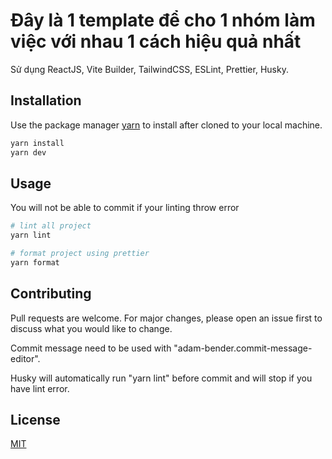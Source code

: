 # Đây là 1 template để cho 1 nhóm làm việc với nhau 1 cách hiệu quả nhất

Sử dụng ReactJS, Vite Builder, TailwindCSS, ESLint, Prettier, Husky.

## Installation

Use the package manager [yarn](https://classic.yarnpkg.com/lang/en/docs/install/#windows-stable) to install after cloned to your local machine.

```bash
yarn install
yarn dev
```

## Usage

You will not be able to commit if your linting throw error

```bash
# lint all project
yarn lint

# format project using prettier
yarn format
```

## Contributing

Pull requests are welcome. For major changes, please open an issue first
to discuss what you would like to change.

Commit message need to be used with "adam-bender.commit-message-editor".

Husky will automatically run "yarn lint" before commit and will stop if you have lint error.

## License

[MIT](https://choosealicense.com/licenses/mit/)
